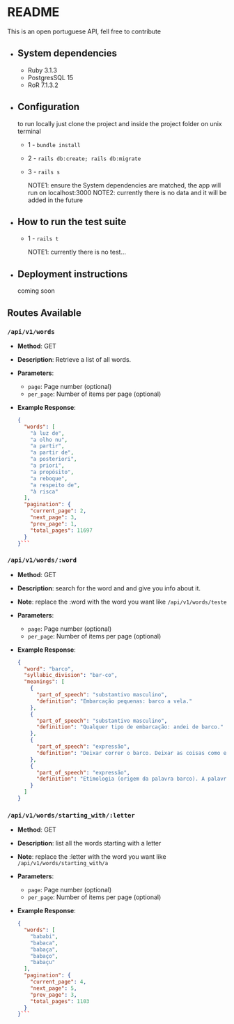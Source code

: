 # README

This is an open portuguese API, fell free to contribute

- ## System dependencies

  - Ruby 3.1.3
  - PostgresSQL 15
  - RoR 7.1.3.2

- ## Configuration

  to run locally just clone the project and inside the project folder on unix terminal

  - 1 - `bundle install`
  - 2 - `rails db:create; rails db:migrate`
  - 3 - `rails s`

    NOTE1: ensure the System dependencies are matched, the app will run on localhost:3000
    NOTE2: currently there is no data and it will be added in the future

- ## How to run the test suite

  - 1 - `rails t`

    NOTE1: currently there is no test...

- ## Deployment instructions

  coming soon

## Routes Available

### `/api/v1/words`

- **Method**: GET
- **Description**: Retrieve a list of all words.
- **Parameters**:
  - `page`: Page number (optional)
  - `per_page`: Number of items per page (optional)
- **Example Response**:

  ````json
  {
    "words": [
      "à luz de",
      "a olho nu",
      "a partir",
      "a partir de",
      "a posteriori",
      "a priori",
      "a propósito",
      "a reboque",
      "a respeito de",
      "à risca"
    ],
    "pagination": {
      "current_page": 2,
      "next_page": 3,
      "prev_page": 1,
      "total_pages": 11697
    }
  }```
  ````

### `/api/v1/words/:word`

- **Method**: GET
- **Description**: search for the word and and give you info about it.
- **Note**: replace the :word with the word you want like `/api/v1/words/teste`
- **Parameters**:
  - `page`: Page number (optional)
  - `per_page`: Number of items per page (optional)
- **Example Response**:

  ```json
  {
    "word": "barco",
    "syllabic_division": "bar-co",
    "meanings": [
      {
        "part_of_speech": "substantivo masculino",
        "definition": "Embarcação pequenas: barco a vela."
      },
      {
        "part_of_speech": "substantivo masculino",
        "definition": "Qualquer tipo de embarcação: andei de barco."
      },
      {
        "part_of_speech": "expressão",
        "definition": "Deixar correr o barco. Deixar as coisas como estão para ver o que acontecerá; não se preocupar com o desenrolar dos acontecimentos."
      },
      {
        "part_of_speech": "expressão",
        "definition": "Etimologia (origem da palavra barco). A palavra barco deriva como masculino de barca, do latim \"barca,ae\" com o mesmo sentido."
      }
    ]
  }
  ```

### `/api/v1/words/starting_with/:letter`

- **Method**: GET
- **Description**: list all the words starting with a letter
- **Note**: replace the :letter with the word you want like `/api/v1/words/starting_with/a`
- **Parameters**:
  - `page`: Page number (optional)
  - `per_page`: Number of items per page (optional)
- **Example Response**:

  ````json
  {
    "words": [
      "bababi",
      "babaca",
      "babaça",
      "babaço",
      "babaçu"
    ],
    "pagination": {
      "current_page": 4,
      "next_page": 5,
      "prev_page": 3,
      "total_pages": 1103
    }
  }```
  ````
